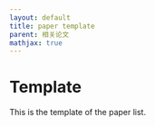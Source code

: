 ```yaml
---
layout: default
title: paper template
parent: 相关论文
mathjax: true
---
```


# Template

This is the template of the paper list.
